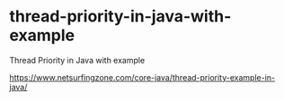 # thread-priority-in-java-with-example
Thread Priority in Java with example

https://www.netsurfingzone.com/core-java/thread-priority-example-in-java/
